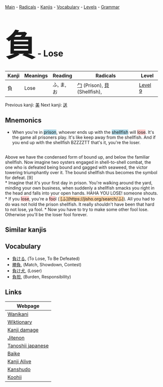 <style> bigfont {font-size: 100px}</style>
[Main](../index.md) -
[Radicals](../radicals.md) -
[Kanjis](../kanjis.md) -
[Vocabulary](../vocabulary.md) -
[Levels](../levels.md) -
[Grammar](../grammar.md)
# <bigfont> 負</bigfont> - Lose 

| Kanji | Meanings | Reading | Radicals | Level |
| --- | --- | --- | --- | --- |
| 負 | Lose | ふ, ま, お | [勹](../radicals/勹.md) (Prison), [貝](../radicals/貝.md) (Shellfish),  | [Level 9](../levels/wk_level9.md) |

Previous kanji: [美](美.md) Next kanji: [送](送.md) 

## Mnemonics
 * When you're in <span style="background-color:#ADD8E6"> prison</span>, whoever ends up with the <span style="background-color:#ADD8E6"> shellfish</span> will <span style="background-color:#ffcccb"> lose</span>. It's the game all prisoners play. It's like keep away from the shellfish. And if you end up with the shellfish BZZZZTT that's it, you're the loser.<div><br></div><div><div>
<div>
<div>
<div>
<div>Above we have the condensed form of <span style=font-style: italic;>bound up, and below the familiar <span style=font-style: italic;>shellfish. Now imagine two <span style=font-style: italic;>oysters engaged in
<span style=font-style: italic;>shell-to-<span style=font-style: italic;>shell combat, the one who is <span style=font-weight: 700;>defeated being <span style=font-style: italic;>bound and gagged with seaweed, the victor towering
triumphantly over it. The <span style=font-style: italic;>bound shellfish thus becomes the symbol for <span style=font-weight: 700;>defeat. [9]&nbsp;</div>
</div>
</div>
</div></div></div>
* Imagine that it's your first day in prison. You're walking around the yard, minding your own business, when suddenly a shellfish smacks you right in the head and falls into your open hands. HAHA YOU LOSE! someone shouts.
* If you <span style="background-color:#ffcccb"> lose</span>, you're a <span style="background-color:#ffcccb"> foo</span>l (<span style="background-color:#fed8b1"> [ふ](https://jisho.org/search/ふ)</span>). All you had to do was not hold the prison shellfish. It really shouldn't have been that hard to not lose, ya fool.
* Now you have to try to make some other fool lose. Otherwise you'll be the loser fool forever.


## Similar kanjis
 


## Vocabulary
 * [負ける](../vocabulary/負.md), (To Lose, To Be Defeated)
* [勝負](../vocabulary/負.md), (Match, Showdown, Contest)
* [負け犬](../vocabulary/負.md), (Loser)
* [負担](../vocabulary/負.md), (Burden, Responsibility)



## Links 

| Webpage |
| --- |
| [Wanikani          ](https://www.wanikani.com/kanji/負) |
| [Wiktionary        ](https://en.wiktionary.org/wiki/負) |
| [Kanji damage      ](http://www.kanjidamage.com/kanji/search?utf8=✓&q=負) |
| [Jitenon           ](https://jitenon.com/kanji/負) |
| [Tanoshii japanese ](https://www.tanoshiijapanese.com/dictionary/kanji.cfm?k=負) |
| [Baike             ](https://baike.baidu.com/item/負) |
| [Kanji Alive       ](https://app.kanjialive.com/負) |
| [Kanshudo          ](https://www.kanshudo.com/searchmn?q=負) |
| [Koohii            ](https://kanji.koohii.com/study/kanji/負) |

